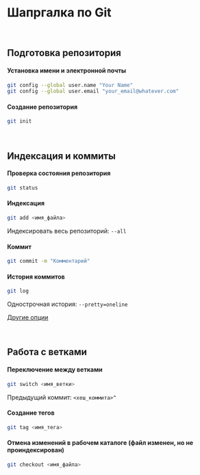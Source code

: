 # Шапргалка по Git

<br />

## Подготовка репозитория

#### Установка имени и электронной почты
```bash
git config --global user.name "Your Name"
git config --global user.email "your_email@whatever.com"
```
#### Создание репозитория
```bash
git init
```

<br />

## Индексация и коммиты

#### Проверка состояния репозитория
```bash
git status
```

#### Индексация
```bash
git add <имя_файла>
```
Индексировать весь репозиторий: `--all`

#### Коммит
```bash
git commit -m "Комментарий"
```

#### История коммитов
```bash
git log
```
Однострочная история: `--pretty=oneline`

[Другие опции](https://git-scm.com/docs/git-log)

<br />

## Работа с ветками

#### Переключение между ветками
```bash
git switch <имя_ветки>
```
Предыдущий коммит: `<хеш_коммита>^`

#### Создание тегов
```bash
git tag <имя_тега>
```

#### Отмена изменений в рабочем каталоге (файл изменен, но не проиндексирован)
```bash
git checkout <имя_файла>
```
